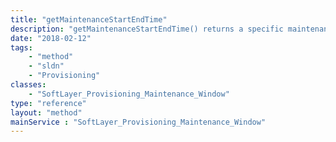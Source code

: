 ```yaml
---
title: "getMaintenanceStartEndTime"
description: "getMaintenanceStartEndTime() returns a specific maintenance window "
date: "2018-02-12"
tags:
    - "method"
    - "sldn"
    - "Provisioning"
classes:
    - "SoftLayer_Provisioning_Maintenance_Window"
type: "reference"
layout: "method"
mainService : "SoftLayer_Provisioning_Maintenance_Window"
---
```


